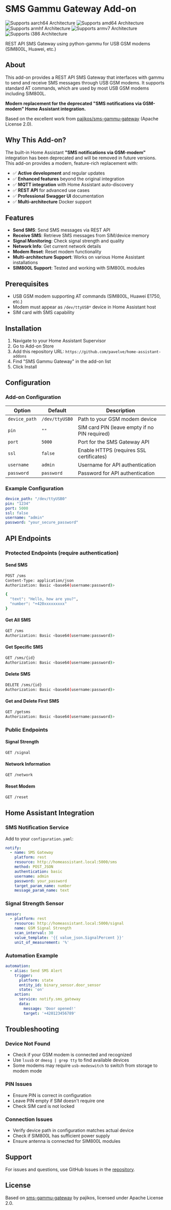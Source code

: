 # SMS Gammu Gateway Add-on

![Supports aarch64 Architecture][aarch64-shield]
![Supports amd64 Architecture][amd64-shield]
![Supports armhf Architecture][armhf-shield]
![Supports armv7 Architecture][armv7-shield]
![Supports i386 Architecture][i386-shield]

REST API SMS Gateway using python-gammu for USB GSM modems (SIM800L, Huawei, etc.)

## About

This add-on provides a REST API SMS Gateway that interfaces with gammu to send and receive SMS messages through USB GSM modems. It supports standard AT commands, which are used by most USB GSM modems including SIM800L.

**Modern replacement for the deprecated "SMS notifications via GSM-modem" Home Assistant integration.**

Based on the excellent work from [pajikos/sms-gammu-gateway](https://github.com/pajikos/sms-gammu-gateway) (Apache License 2.0).

## Why This Add-on?

The built-in Home Assistant **"SMS notifications via GSM-modem"** integration has been deprecated and will be removed in future versions. This add-on provides a modern, feature-rich replacement with:

- ✅ **Active development** and regular updates
- ✅ **Enhanced features** beyond the original integration
- ✅ **MQTT integration** with Home Assistant auto-discovery
- ✅ **REST API** for advanced use cases
- ✅ **Professional Swagger UI** documentation
- ✅ **Multi-architecture** Docker support

## Features

- **Send SMS**: Send SMS messages via REST API
- **Receive SMS**: Retrieve SMS messages from SIM/device memory  
- **Signal Monitoring**: Check signal strength and quality
- **Network Info**: Get current network details
- **Modem Reset**: Reset modem functionality
- **Multi-architecture Support**: Works on various Home Assistant installations
- **SIM800L Support**: Tested and working with SIM800L modules

## Prerequisites

- USB GSM modem supporting AT commands (SIM800L, Huawei E1750, etc.)
- Modem must appear as `/dev/ttyUSB*` device in Home Assistant host
- SIM card with SMS capability

## Installation

1. Navigate to your Home Assistant Supervisor
2. Go to Add-on Store  
3. Add this repository URL: `https://github.com/pavelve/home-assistant-addons`
4. Find "SMS Gammu Gateway" in the add-on list
5. Click Install

## Configuration

### Add-on Configuration

| Option | Default | Description |
|--------|---------|-------------|
| `device_path` | `/dev/ttyUSB0` | Path to your GSM modem device |
| `pin` | `""` | SIM card PIN (leave empty if no PIN required) |
| `port` | `5000` | Port for the SMS Gateway API |
| `ssl` | `false` | Enable HTTPS (requires SSL certificates) |
| `username` | `admin` | Username for API authentication |
| `password` | `password` | Password for API authentication |

### Example Configuration

```yaml
device_path: "/dev/ttyUSB0"
pin: "1234"
port: 5000
ssl: false
username: "admin"
password: "your_secure_password"
```

## API Endpoints

### Protected Endpoints (require authentication)

#### Send SMS
```bash
POST /sms
Content-Type: application/json
Authorization: Basic <base64(username:password)>

{
  "text": "Hello, how are you?",
  "number": "+420xxxxxxxxx"
}
```

#### Get All SMS
```bash
GET /sms
Authorization: Basic <base64(username:password)>
```

#### Get Specific SMS
```bash
GET /sms/{id}
Authorization: Basic <base64(username:password)>
```

#### Delete SMS
```bash
DELETE /sms/{id}
Authorization: Basic <base64(username:password)>
```

#### Get and Delete First SMS
```bash
GET /getsms
Authorization: Basic <base64(username:password)>
```

### Public Endpoints

#### Signal Strength
```bash
GET /signal
```

#### Network Information
```bash
GET /network
```

#### Reset Modem
```bash
GET /reset
```

## Home Assistant Integration

### SMS Notification Service

Add to your `configuration.yaml`:

```yaml
notify:
  - name: SMS Gateway
    platform: rest
    resource: http://homeassistant.local:5000/sms
    method: POST_JSON
    authentication: basic
    username: admin
    password: your_password
    target_param_name: number
    message_param_name: text
```

### Signal Strength Sensor

```yaml
sensor:
  - platform: rest
    resource: http://homeassistant.local:5000/signal
    name: GSM Signal Strength
    scan_interval: 30
    value_template: '{{ value_json.SignalPercent }}'
    unit_of_measurement: '%'
```

### Automation Example

```yaml
automation:
  - alias: Send SMS Alert
    trigger:
      platform: state
      entity_id: binary_sensor.door_sensor
      state: 'on'
    action:
      service: notify.sms_gateway
      data:
        message: 'Door opened!'
        target: '+420123456789'
```

## Troubleshooting

### Device Not Found
- Check if your GSM modem is connected and recognized
- Use `lsusb` or `dmesg | grep tty` to find available devices
- Some modems may require `usb-modeswitch` to switch from storage to modem mode

### PIN Issues
- Ensure PIN is correct in configuration
- Leave PIN empty if SIM doesn't require one
- Check SIM card is not locked

### Connection Issues
- Verify device path in configuration matches actual device
- Check if SIM800L has sufficient power supply
- Ensure antenna is connected for SIM800L modules

## Support

For issues and questions, use GitHub Issues in the [repository](https://github.com/pavelve/home-assistant-addons).

## License

Based on [sms-gammu-gateway](https://github.com/pajikos/sms-gammu-gateway) by pajikos, licensed under Apache License 2.0.

[aarch64-shield]: https://img.shields.io/badge/aarch64-yes-green.svg
[amd64-shield]: https://img.shields.io/badge/amd64-yes-green.svg
[armhf-shield]: https://img.shields.io/badge/armhf-yes-green.svg
[armv7-shield]: https://img.shields.io/badge/armv7-yes-green.svg
[i386-shield]: https://img.shields.io/badge/i386-yes-green.svg